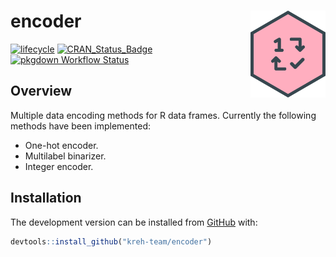 
# encoder <img src="man/figures/logo.png" align="right" width="120"/>

<!-- badges: start -->

[![lifecycle](https://img.shields.io/badge/lifecycle-maturing-blue.svg)](https://www.tidyverse.org/lifecycle/#maturing)
[![CRAN\_Status\_Badge](https://www.r-pkg.org/badges/version/encoder)](https://cran.r-project.org/package=encoder)
[![pkgdown Workflow
Status](https://github.com/kreh-team/encoder/workflows/pkgdown/badge.svg)](https://kreh-team.github.io/encoder/)
<!-- badges: end -->

## Overview

Multiple data encoding methods for R data frames. Currently the
following methods have been implemented:

  - One-hot encoder.
  - Multilabel binarizer.
  - Integer encoder.

## Installation

<!-- You can install the released version of encoder from [CRAN](https://CRAN.R-project.org) with: -->

<!-- ``` r -->

<!-- install.packages("encoder") -->

<!-- ``` -->

<!-- And  -->

The development version can be installed from
[GitHub](https://github.com/) with:

``` r
devtools::install_github("kreh-team/encoder")
```
